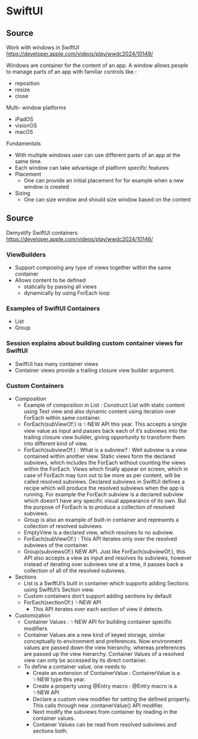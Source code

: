 #  SwiftUI

## Source
Work with windows in SwiftUI
https://developer.apple.com/videos/play/wwdc2024/10149/

Windows are container for the content of an app. A window allows people to manage parts of an app with familiar controls like :
- reposition
- resize
- close

Multi- window platforms
- iPadOS
- visionOS
- macOS


Fundamentals
- With multiple windows user can use different parts of an app at the same time.
- Each window can take advantage of platform specific features
- Placement
    - One can provide an initial placement for for example when a new window is created
- Sizing
    - One can size window and should size window based on the content


## Source
Demystify SwiftUI containers
https://developer.apple.com/videos/play/wwdc2024/10146/


### ViewBuilders
- Support composing any type of views together within the same container
- Allows content to be defined 
    - statically by passing all views 
    - dynamically by using ForEach loop


### Examples of SwiftUI Containers
- List
- Group


### Session explains about building custom container views for SwiftUI
- SwiftUI has many container views
- Container views provide a trailing closure view builder argument.


### Custom Containers
- Composition
    - Example of composition in List : Construct List with static content using Text view and also dynamic content using iteration over ForEach within same container.
    - ForEach(subViewOf:) is ✨NEW API this year. This accepts a single view value as input and passes back each of it’s subviews into the trailing closure view builder, giving opportunity to transform them into different kind of view.
    - ForEach(subviewOf:) : What is a subview? : Well subview is a view contained within another view. Static views form the declared subviews, which includes the ForEach without counting the views within the ForEach. Views which finally appear on screen, which in case of ForEach may turn out to be more as per content, will be called resolved subviews. Declared subviews in SwiftUI defines a recipe which will produce the resolved subviews when the app is running. For example the ForEach subview is a declared subview which doesn’t have any specific visual appearance of its own. But the purpose of ForEach is to produce a collection of resolved subviews.
    - Group is also an example of built-in container and represents a collection of resolved subviews.
    - EmptyView is a declared view, which resolves to no subview.
    - ForEach(subViewOf:) : This API iterates only over the resolved subviews of the container.
    - Group(subviewsOf:) NEW API. Just like ForEach(subviewOf:), this API also accepts a view as input and resolves its subviews, however instead of iterating over subviews one at a time, it passes back a collection of all of the resolved subviews.
- Sections
    - List is a SwiftUI’s built in container which supports adding Sections using SwiftUI’s Section view.
    - Custom containers don’t support adding sections by default
    - ForEach(sectionOf:) ✨NEW API
        - This API iterates over each section of view it detects.
- Customization
    - Container Values : ✨NEW API for building container specific modifiers.
    - Container Values are a new kind of keyed storage, similar conceptually to environment and preferences. Now environment values are passed down the view hierarchy, whereas preferences are passed up the view hierarchy. Container Values of a resolved view can only be accessed by its direct container.
    - To define a container value, one needs to
        - Create an extension of ContainerValue : ContainerValue is a ✨NEW type this year.
        - Create a property using @Entry macro : @Entry macro is a ✨NEW API
        - Declare a custom view modifier for setting the defined property. This calls through new .contanerValue() API modifier.
        - Next modify the subviews from container by reading in the container values.
        - Container Values can be read from resolved subviews and sections both.
